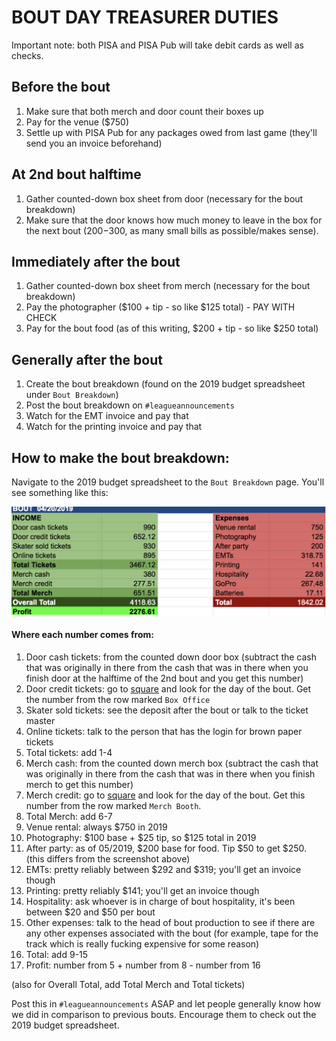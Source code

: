 # BOUT DAY TREASURER DUTIES

Important note: both PISA and PISA Pub will take debit cards as well as checks.

## Before the bout

1. Make sure that both merch and door count their boxes up
2. Pay for the venue ($750)
3. Settle up with PISA Pub for any packages owed from last game (they'll send you an invoice beforehand)

## At 2nd bout halftime

1. Gather counted-down box sheet from door (necessary for the bout breakdown)
2. Make sure that the door knows how much money to leave in the box for the next bout ($200-$300, as many small bills as possible/makes sense).

## Immediately after the bout

1. Gather counted-down box sheet from merch (necessary for the bout breakdown)
2. Pay the photographer ($100 + tip - so like $125 total) - PAY WITH CHECK
3. Pay for the bout food (as of this writing, $200 + tip - so like $250 total)

## Generally after the bout

1. Create the bout breakdown (found on the 2019 budget spreadsheet under `Bout Breakdown`)
2. Post the bout breakdown on `#leagueannouncements`
3. Watch for the EMT invoice and pay that
4. Watch for the printing invoice and pay that

## How to make the bout breakdown:

Navigate to the 2019 budget spreadsheet to the `Bout Breakdown` page. You'll see something like this:

![Screenshot identifying the bout breakdown](https://github.com/steelcityrollerderby/finance_docs/blob/master/screenshots/bout_breakdown_screenshots/bout_breakdown_screenshot.png "Bout breakdown screenshot")

#### Where each number comes from:

1. Door cash tickets: from the counted down door box (subtract the cash that was originally in there from the cash that was in there when you finish door at the halftime of the 2nd bout and you get this number)
2. Door credit tickets: go to [square](https://squareup.com/login) and look for the day of the bout. Get the number from the row marked `Box Office`
3. Skater sold tickets: see the deposit after the bout or talk to the ticket master
4. Online tickets: talk to the person that has the login for brown paper tickets
5. Total tickets: add 1-4
6. Merch cash: from the counted down merch box (subtract the cash that  was originally in there from the cash that was in there when you finish merch to get this number)
7. Merch credit: go to [square](https://squareup.com/login) and look for the day of the bout. Get this number from the row marked `Merch Booth`.
8. Total Merch: add 6-7
9. Venue rental: always $750 in 2019
10. Photography: $100 base + $25 tip, so $125 total in 2019
11. After party: as of 05/2019, $200 base for food. Tip $50 to get $250. (this differs from the screenshot above)
12. EMTs: pretty reliably between $292 and $319; you'll get an invoice though
13. Printing: pretty reliably $141; you'll get an invoice though
14. Hospitality: ask whoever is in charge of bout hospitality, it's been between $20 and $50 per bout
15. Other expenses: talk to the head of bout production to see if there are any other expenses associated with the bout (for example, tape for the track which is really fucking expensive for some reason)
16. Total: add 9-15 
17. Profit: number from 5 + number from 8 - number from 16

(also for Overall Total, add Total Merch and Total tickets)

Post this in `#leagueannouncements` ASAP and let people generally know how we did in comparison to previous bouts. Encourage them to check out the 2019 budget spreadsheet.
